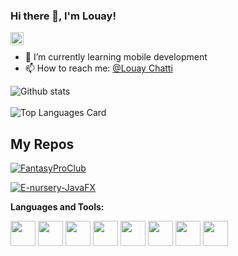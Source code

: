 ### Hi there 👋, I'm Louay!

<a href="https://www.linkedin.com/in/louay-chatti/">
  <img align="left" alt="Louay Chatti | Medium" width="21px" src="https://raw.githubusercontent.com/louay47/louay47/main/assets/LinkedIn_logo_initials.png
"/>
</a>

<br />

- 🌱 I’m currently learning mobile development
- 📫 How to reach me: <a href="https://www.linkedin.com/in/louay-chatti/">@Louay Chatti</a> 


![Github stats](https://github-readme-stats.vercel.app/api?username=louay47&theme=highcontrast&show_icons=true&count_private=true)<br />
<br />
![Top Languages Card](https://github-readme-stats.vercel.app/api/top-langs/?username=louay47&layout=compact)

## My Repos

[![FantasyProClub](https://github-readme-stats.vercel.app/api/pin/?username=louay47&repo=FantasyProClub&show_owner=true)](https://github.com/louay47/FantasyProClub)

[![E-nursery-JavaFX](https://github-readme-stats.vercel.app/api/pin/?username=louay47&repo=E-nursery-JavaFX&show_owner=true)](https://github.com/louay47/E-nursery-JavaFX)



**Languages and Tools:**  

<code><img height="40" src="https://raw.githubusercontent.com/louay47/louay47/main/assets/java.png"></code>
<code><img height="40" src="https://raw.githubusercontent.com/louay47/louay47/main/assets/android.png"></code>
<code><img height="40" src="https://raw.githubusercontent.com/louay47/louay47/main/assets/angular.png"></code>
<code><img height="40" src="https://raw.githubusercontent.com/louay47/louay47/main/assets/flutter.png"></code> 
<code><img height="40" src="https://raw.githubusercontent.com/louay47/louay47/main/assets/c (1).png"></code> 
<code><img height="40" src="https://raw.githubusercontent.com/shinokada/shinokada/master/assets/javascript.png"></code>
<code><img height="40" src="https://raw.githubusercontent.com/shinokada/shinokada/master/assets/php.png"></code>
<code><img height="40" src="https://raw.githubusercontent.com/shinokada/shinokada/master/assets/visual-studio-code.png"></code>

